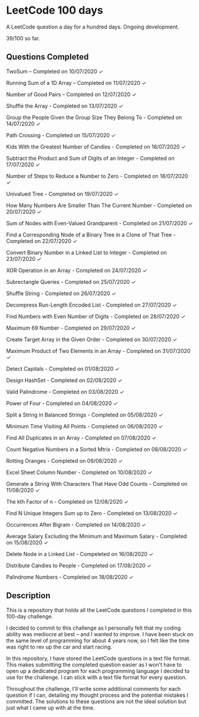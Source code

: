 # LeetCode 100 days

A LeetCode question a day for a hundred days. Ongoing development. 

39/100 so far.

## Questions Completed

TwoSum – Completed on 10/07/2020 ✓

Running Sum of a 1D Array  – Completed on 11/07/2020 ✓

Number of Good Pairs – Completed on 12/07/2020 ✓

Shuffle the Array - Completed on 13/07/2020 ✓

Group the People Given the Group Size They Belong To - Completed on 14/07/2020 ✓

Path Crossing - Completed on 15/07/2020 ✓

Kids With the Greatest Number of Candies - Completed on 16/07/2020 ✓

Subtract the Product and Sum of Digits of an Integer - Completed on 17/07/2020 ✓

Number of Steps to Reduce a Number to Zero - Completed on 18/07/2020 ✓

Univalued Tree - Completed on 19/07/2020 ✓

How Many Numbers Are Smaller Than The Current Number - Completed on 20/07/2020 ✓

Sum of Nodes with Even-Valued Grandparent - Completed on 21/07/2020 ✓

Find a Corresponding Node of a Binary Tree in a Clone of That Tree - Completed on 22/07/2020 ✓

Convert Binary Number in a Linked List to Integer - Completed on 23/07/2020 ✓

XOR Operation in an Array - Completed on 24/07/2020 ✓

Subrectangle Queries - Completed on 25/07/2020 ✓

Shuffle String - Completed on 26/07/2020 ✓

Decompress Run-Length Encoded List - Completed on 27/07/2020 ✓

Find Numbers with Even Number of Digits - Completed on 28/07/2020 ✓

Maximum 69 Number - Completed on 29/07/2020 ✓

Create Target Array in the Given Order - Completed on 30/07/2020 ✓

Maximum Product of Two Elements in an Array - Completed on 31/07/2020 ✓

Detect Capitals - Completed on 01/08/2020 ✓

Design HashSet - Completed on 02/08/2020 ✓

Valid Palindrome - Completed on 03/08/2020 ✓

Power of Four - Completed on 04/08/2020 ✓

Split a String in Balanced Strings - Completed on 05/08/2020 ✓

Minimum Time Visiting All Points - Completed on 06/08/2020 ✓

Find All Duplicates in an Array - Completed on 07/08/2020 ✓

Count Negative Numbers in a Sorted Mtrix - Completed on 08/08/2020 ✓

Rotting Oranges - Completed on 09/08/2020 ✓

Excel Sheet Column Number - Completed on 10/08/2020 ✓

Generate a String With Characters That Have Odd Counts - Completed on 11/08/2020 ✓

The kth Factor of n - Completed on 12/08/2020 ✓

Find N Unique Integers Sum up to Zero - Completed on 13/08/2020 ✓

Occurrences After Bigram - Completed on 14/08/2020 ✓

Average Salary Excluding the Minimum and Maximum Salary - Completed on 15/08/2020 ✓

Delete Node in a Linked List - Compeleted on 16/08/2020 ✓

Distribute Candies to People - Completed on 17/08/2020 ✓

Palindrome Numbers - Completed on 18/08/2020 ✓

## Description

This is a repository that holds all the LeetCode questions I completed in this 100-day challenge.

I decided to commit to this challenge as I personally felt that my coding ability was mediocre at best – and I wanted to improve. I have been stuck on the same level of programming for about 4 years now, so I felt like the time was right to rev up the car and start racing. 

In this repository, I have stored the LeetCode questions in a text file format. This makes submitting the completed question easier as I won't have to open up a dedicated program for each programming language I decided to use for the challenge. I can stick with a text file format for every question. 

Throughout the challenge, I'll write some additional comments for each question if I can, detailing my thought process and the potential mistakes I committed. The solutions to these questions are not the ideal solution but just what I came up with at the time. 

